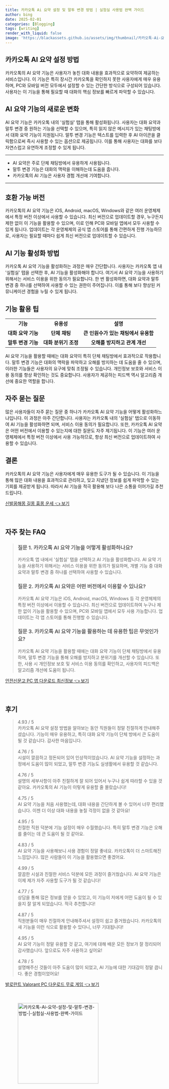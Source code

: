 ```yaml
---
title: 카카오톡 Ai 요약 설정 및 말투 변경 방법 | 실험실 사용법 완벽 가이드
author: bing
date: 2025-02-01
categories: [Blogging]
tags: [writing]
render_with_liquid: false
image: 'https://blackassets.github.io/assets/img/thumbnail/카카오톡-Ai-요약-설정-및-말투-변경-방법-|-실험실-사용법-완벽-가이드.webp'
---
```



<h2 id='카카오톡_AI_요약_설정_방법'>카카오톡 AI 요약 설정 방법</h2>

<p>카카오톡의 AI 요약 기능은 사용자가 놓친 대화 내용을 효과적으로 요약하여 제공하는 서비스입니다. 이 기능은 특히 장시간 카카오톡을 확인하지 못한 사용자에게 매우 유용하며, PC와 모바일 버전 모두에서 설정할 수 있는 간단한 방식으로 구성되어 있습니다. 사용자는 이 기능을 통해 필요할 때 대화의 핵심 정보를 빠르게 파악할 수 있습니다.</p>

<h2 id='AI_요약_기능의_변화'>AI 요약 기능의 새로운 변화</h2>

<p>AI 요약 기능은 카카오톡 내의 '실험실' 탭을 통해 활성화됩니다. 사용자는 대화 요약과 말투 변경 중 원하는 기능을 선택할 수 있으며, 특히 읽지 않은 메시지가 있는 채팅방에서 대화 요약 기능이 지원됩니다. 말투 변경 기능은 텍스트를 입력한 후 AI 아이콘을 클릭함으로써 즉시 사용할 수 있는 옵션으로 제공됩니다. 이를 통해 사용자는 대화를 보다 자연스럽고 유연하게 조정할 수 있게 됩니다.</p>

<hr />

<ul>
    <li>AI 요약은 주로 단체 채팅방에서 유용하게 사용됩니다.</li>
    <li>말투 변경 기능은 대화의 맥락을 이해하는데 도움을 줍니다.</li>
    <li>카카오톡의 AI 기능은 사용자 경험 개선에 기여합니다.</li>
</ul>

<hr />

<h2 id='호환_가능_버전'>호환 가능 버전</h2>

<p>카카오톡의 AI 요약 기능은 iOS, Android, macOS, Windows와 같은 여러 운영체제에서 특정 버전 이상에서 사용할 수 있습니다. 최신 버전으로 업데이트할 경우, 누구든지 제한 없이 이 기능을 활용할 수 있으며, 이로 인해 PC와 모바일 앱에서 모두 사용할 수 있게 됩니다. 업데이트는 각 운영체제의 공식 앱 스토어를 통해 간편하게 진행 가능하므로, 사용자는 필요할 때마다 쉽게 최신 버전으로 업데이트할 수 있습니다.</p>

<h2 id='AI_기능_활성화_방법'>AI 기능 활성화 방법</h2>

<p>카카오톡 AI 요약 기능을 활성화하는 과정은 매우 간단합니다. 사용자는 카카오톡 앱 내 '실험실' 탭을 선택한 후, AI 기능을 활성화해야 합니다. 여기서 AI 요약 기능을 사용하기 위해서는 서비스 이용을 위한 동의가 필요합니다. 한 번 활성화하면, 대화 요약과 말투 변경 중 하나를 선택하여 사용할 수 있는 권한이 주어집니다. 이를 통해 보다 향상된 커뮤니케이션 경험을 누릴 수 있게 됩니다.</p>

<h2 id='기능_활용_팁'>기능 활용 팁</h2>

<table>
    <tr>
        <td style="text-align: center; height: 17px;"><b>기능</b></td>
        <td style="text-align: center; height: 17px;"><b>유용성</b></td>
        <td style="text-align: center; height: 17px;"><b>설명</b></td>
    </tr>
    <tr>
        <td style="text-align: center; height: 17px;"><b>대화 요약 기능</b></td>
        <td style="text-align: center; height: 17px;"><b>단체 채팅</b></td>
        <td style="text-align: center; height: 17px;"><b>큰 인원수가 있는 채팅에서 유용함</b></td>
    </tr>
    <tr>
        <td style="text-align: center; height: 17px;"><b>말투 변경 기능</b></td>
        <td style="text-align: center; height: 17px;"><b>대화 분위기 조정</b></td>
        <td style="text-align: center; height: 17px;"><b>오해를 방지하고 관계 개선</b></td>
    </tr>
</table>

<p>AI 요약 기능을 활용할 때에는 대화 요약이 특히 단체 채팅방에서 효과적으로 작용합니다. 말투 변경 기능은 대화의 맥락을 파악하고 오해를 방지하는 데 도움을 줄 수 있으며, 이러한 기능들은 사용자의 요구에 맞춰 조정될 수 있습니다. 개인정보 보호와 서비스 이용 동의를 항상 확인하는 것도 중요합니다. 사용자가 제공하는 피드백 역시 알고리즘 개선에 중요한 역할을 합니다.</p>

<h2 id='자주_묻는_질문'>자주 묻는 질문</h2>

<p>많은 사용자들이 자주 묻는 질문 중 하나가 카카오톡 AI 요약 기능을 어떻게 활성화하느냐입니다. 이 과정은 아주 간단합니다. 사용자는 카카오톡 내의 '실험실' 탭으로 이동하여 AI 기능을 활성화하면 되며, 서비스 이용 동의가 필요합니다. 또한, 카카오톡 AI 요약은 어떤 버전에서 이용할 수 있는지에 대한 질문도 자주 제기됩니다. 이 기능은 여러 운영체제에서 특정 버전 이상에서 사용 가능하므로, 항상 최신 버전으로 업데이트하여 사용할 수 있습니다.</p>

<h2 id='결론'>결론</h2>

<p>카카오톡의 AI 요약 기능은 사용자에게 매우 유용한 도구가 될 수 있습니다. 이 기능을 통해 많은 대화 내용을 효과적으로 관리하고, 잊고 지냈던 정보를 쉽게 파악할 수 있는 기회를 제공받게 됩니다. 따라서 AI 기능을 적극 활용해 보다 나은 소통을 이어가길 추천드립니다.</p>


<p><a class="click-button" title="신발꿈해몽 길몽 흉몽 운세" href="https://blackassets.github.io/posts/%EC%8B%A0%EB%B0%9C%EA%BF%88%ED%95%B4%EB%AA%BD-%EA%B8%B8%EB%AA%BD-%ED%9D%89%EB%AA%BD-%EC%9A%B4%EC%84%B8/" rel="dofollow">신발꿈해몽 길몽 흉몽 운세 👈 보기</a></p><br>
<h2 id='자주_찾는_FAQ'>자주 찾는 FAQ</h2>
<div itemscope="" itemtype="https://schema.org/FAQPage"> 
<blockquote> 
<div itemscope="" itemprop="mainEntity" itemtype="https://schema.org/Question"> 
<h3 itemprop="name">질문 1. 카카오톡 AI 요약 기능을 어떻게 활성화하나요?</h3> 
<div itemscope="" itemprop="acceptedAnswer" itemtype="https://schema.org/Answer"> 
<span itemprop="text"> 
<p>카카오톡 앱 내에서 '실험실' 탭을 선택하고 AI 기능을 활성화합니다. AI 요약 기능을 사용하기 위해서는 서비스 이용을 위한 동의가 필요하며, 개별 기능 중 대화 요약과 말투 변경 중 하나를 선택하여 사용할 수 있습니다.</p> 
</span> 
</div> 
</div> 

<div itemscope="" itemprop="mainEntity" itemtype="https://schema.org/Question"> 
<h3 itemprop="name">질문 2. 카카오톡 AI 요약은 어떤 버전에서 이용할 수 있나요?</h3> 
<div itemscope="" itemprop="acceptedAnswer" itemtype="https://schema.org/Answer"> 
<span itemprop="text"> 
<p>카카오톡 AI 요약 기능은 iOS, Android, macOS, Windows 등 각 운영체제의 특정 버전 이상에서 이용할 수 있습니다. 최신 버전으로 업데이트하여 누구나 제한 없이 기능을 활용할 수 있으며, PC와 모바일 앱에서 모두 사용 가능합니다. 업데이트는 각 앱 스토어를 통해 진행할 수 있습니다.</p> 
</span> 
</div> 
</div> 

<div itemscope="" itemprop="mainEntity" itemtype="https://schema.org/Question"> 
<h3 itemprop="name">질문 3. 카카오톡 AI 요약 기능을 활용하는 데 유용한 팁은 무엇인가요?</h3> 
<div itemscope="" itemprop="acceptedAnswer" itemtype="https://schema.org/Answer"> 
<span itemprop="text"> 
<p>카카오톡 AI 요약 기능을 활용할 때에는 대화 요약 기능이 단체 채팅방에서 유용하며, 말투 변경 기능을 통해 오해를 방지하고 분위기를 개선할 수 있습니다. 또한, 사용 시 개인정보 보호 및 서비스 이용 동의를 확인하고, 사용자의 피드백은 알고리즘 개선에 도움이 됩니다.</p> 
</span> 
</div> 
</div> 

</blockquote> 
</div>
<p><a class="click-button" title="안전신문고 PC 앱 다운로드 최신정보" href="https://blackassets.github.io/posts/%EC%95%88%EC%A0%84%EC%8B%A0%EB%AC%B8%EA%B3%A0-PC-%EC%95%B1-%EB%8B%A4%EC%9A%B4%EB%A1%9C%EB%93%9C-%EC%B5%9C%EC%8B%A0%EC%A0%95%EB%B3%B4/" rel="dofollow">안전신문고 PC 앱 다운로드 최신정보 👈 보기</a></p><br>
<h2 id='후기'>후기</h2>
<div itemscope itemtype="https://schema.org/Product">
  <blockquote>
  <div itemprop="review" itemscope itemtype="https://schema.org/Review">
      <div itemprop="reviewRating" itemscope itemtype="https://schema.org/Rating"> <span itemprop="ratingValue">4.93</span> / <span itemprop="bestRating">5</span> </div>
      <span itemprop="reviewBody">카카오톡 AI 요약 설정 방법을 알아보는 동안 직원들이 정말 친절하게 안내해주셨습니다. 기능이 매우 유용하고, 특히 대화 요약 기능이 단체 방에서 큰 도움이 될 것 같습니다. 감사한 마음입니다.</span>
  </div>
  <br>
  <div itemprop="review" itemscope itemtype="https://schema.org/Review">
      <div itemprop="reviewRating" itemscope itemtype="https://schema.org/Rating"> <span itemprop="ratingValue">4.76</span> / <span itemprop="bestRating">5</span> </div>
      <span itemprop="reviewBody">시설이 깔끔하고 정돈되어 있어 인상적이었습니다. AI 요약 기능을 설정하는 과정에서 도움이 많이 되었고, 말투 변경 기능도 실생활에서 유용할 것 같습니다.</span>
  </div>
  <br>
  <div itemprop="review" itemscope itemtype="https://schema.org/Review">
      <div itemprop="reviewRating" itemscope itemtype="https://schema.org/Rating"> <span itemprop="ratingValue">4.76</span> / <span itemprop="bestRating">5</span> </div>
      <span itemprop="reviewBody">설명의 세부사항이 아주 친절하게 잘 되어 있어서 누구나 쉽게 따라할 수 있을 것 같아요. 카카오톡의 AI 기능이 이렇게 유용할 줄 몰랐습니다!</span>
  </div>
  <br>
  <div itemprop="review" itemscope itemtype="https://schema.org/Review">
      <div itemprop="reviewRating" itemscope itemtype="https://schema.org/Rating"> <span itemprop="ratingValue">4.75</span> / <span itemprop="bestRating">5</span> </div>
      <span itemprop="reviewBody">AI 요약 기능을 처음 사용했는데, 대화 내용을 간단하게 볼 수 있어서 너무 편리했습니다. 이젠 더 이상 대화 내용을 놓칠 걱정이 없을 것 같아요!</span>
  </div>
  <br>
  <div itemprop="review" itemscope itemtype="https://schema.org/Review">
      <div itemprop="reviewRating" itemscope itemtype="https://schema.org/Rating"> <span itemprop="ratingValue">4.95</span> / <span itemprop="bestRating">5</span> </div>
      <span itemprop="reviewBody">친절한 직원 덕분에 기능 설정이 매우 수월했습니다. 특히 말투 변경 기능은 오해를 줄이는 데 큰 도움이 될 것 같아요.</span>
  </div>
  <br>
  <div itemprop="review" itemscope itemtype="https://schema.org/Review">
      <div itemprop="reviewRating" itemscope itemtype="https://schema.org/Rating"> <span itemprop="ratingValue">4.83</span> / <span itemprop="bestRating">5</span> </div>
      <span itemprop="reviewBody">AI 요약 기능을 사용해보니 사용 경험이 정말 좋네요. 카카오톡이 더 스마트해진 느낌입니다. 많은 사람들이 이 기능을 활용했으면 좋겠어요.</span>
  </div>
  <br>
  <div itemprop="review" itemscope itemtype="https://schema.org/Review">
      <div itemprop="reviewRating" itemscope itemtype="https://schema.org/Rating"> <span itemprop="ratingValue">4.99</span> / <span itemprop="bestRating">5</span> </div>
      <span itemprop="reviewBody">깔끔한 시설과 친절한 서비스 덕분에 모든 과정이 즐거웠습니다. AI 요약 기능은 이제 제가 자주 사용할 도구가 될 것 같습니다!</span>
  </div>
  <br>
  <div itemprop="review" itemscope itemtype="https://schema.org/Review">
      <div itemprop="reviewRating" itemscope itemtype="https://schema.org/Rating"> <span itemprop="ratingValue">4.77</span> / <span itemprop="bestRating">5</span> </div>
      <span itemprop="reviewBody">상담을 통해 많은 정보를 얻을 수 있었고, 이 기능이 저에게 어떤 도움이 될 수 있을지 잘 알게 되었습니다. 적극 추천합니다!</span>
  </div>
  <br>
  <div itemprop="review" itemscope itemtype="https://schema.org/Review">
      <div itemprop="reviewRating" itemscope itemtype="https://schema.org/Rating"> <span itemprop="ratingValue">4.87</span> / <span itemprop="bestRating">5</span> </div>
      <span itemprop="reviewBody">직원분들이 매우 친절하게 안내해주셔서 설정이 쉽고 즐거웠습니다. 카카오톡의 새 기능을 이런 식으로 활용할 수 있다니, 너무 기대됩니다!</span>
  </div>
  <br>
  <div itemprop="review" itemscope itemtype="https://schema.org/Review">
      <div itemprop="reviewRating" itemscope itemtype="https://schema.org/Rating"> <span itemprop="ratingValue">4.95</span> / <span itemprop="bestRating">5</span> </div>
      <span itemprop="reviewBody">AI 요약 기능이 정말 유용할 것 같고, 여기에 대해 배운 모든 정보가 잘 정리되어 감사했습니다. 앞으로도 자주 사용하고 싶어요!</span>
  </div>
  <br>
  <div itemprop="review" itemscope itemtype="https://schema.org/Review">
      <div itemprop="reviewRating" itemscope itemtype="https://schema.org/Rating"> <span itemprop="ratingValue">4.78</span> / <span itemprop="bestRating">5</span> </div>
      <span itemprop="reviewBody">설명해주신 것들이 아주 도움이 많이 되었고, AI 기능에 대한 기대감이 정말 큽니다. 좋은 경험이었어요!</span>
  </div>
  </blockquote>
</div>
<p><a class="click-button" title="발로란트 Valorant PC 다운로드 무료 게임" href="https://blackassets.github.io/posts/%EB%B0%9C%EB%A1%9C%EB%9E%80%ED%8A%B8-Valorant-PC-%EB%8B%A4%EC%9A%B4%EB%A1%9C%EB%93%9C-%EB%AC%B4%EB%A3%8C-%EA%B2%8C%EC%9E%84/" rel="dofollow">발로란트 Valorant PC 다운로드 무료 게임 👈 보기</a></p><br>
<figure class="image"><img src="https://blackassets.github.io/assets/img/thumbnail/카카오톡-Ai-요약-설정-및-말투-변경-방법-|-실험실-사용법-완벽-가이드.webp" alt="카카오톡-Ai-요약-설정-및-말투-변경-방법-|-실험실-사용법-완벽-가이드" width="256" height="256"></figure>